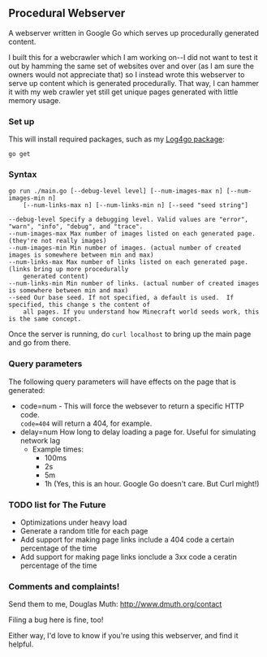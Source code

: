 ## Procedural Webserver

A webserver written in Google Go which serves up procedurally generated content.

I built this for a webcrawler which I am working on--I did not want to test 
it out by hamming the same set of websites over and over (as I am sure the
owners would not appreciate that) so I instead wrote this webserver to serve 
up content which is generated procedurally.  That way, I can hammer it with my 
web crawler yet still get unique pages generated with little memory usage.

### Set up

This will install required packages, such as my [Log4go package](https://github.com/dmuth/google-go-log4go):

    go get

### Syntax

    go run ./main.go [--debug-level level] [--num-images-max n] [--num-images-min n] 
        [--num-links-max n] [--num-links-min n] [--seed "seed string"]
    
    --debug-level Specify a debugging level. Valid values are "error", "warn", "info", "debug", and "trace".
    --num-images-max Max number of images listed on each generated page. (they're not really images)
    --num-images-min Min number of images. (actual number of created images is somewhere between min and max)
    --num-links-max Max number of links listed on each generated page. (links bring up more procedurally 
        generated content)
    --num-links-min Min number of links. (actual number of created images is somewhere between min and max)
    --seed Our base seed. If not specified, a default is used.  If specified, this change s the content of 
        all pages. If you understand how Minecraft world seeds work, this is the same concept.
    
Once the server is running, do `curl localhost` to bring up the main page and go from there.

### Query parameters

The following query parameters will have effects on the page that is generated:

- code=num - This will force the websever to return a specific HTTP code.  
    `code=404` will return a 404, for example.
- delay=num How long to delay loading a page for.  Useful for simulating network lag
    - Example times: 
        - 100ms
        - 2s
        - 5m
        - 1h (Yes, this is an hour.  Google Go doesn't care. But Curl might!)
 
### TODO list for The Future
- Optimizations under heavy load
- Generate a random title for each page
- Add support for making page links include a 404 code a certain percentage of the time
- Add support for making page links ionclude a 3xx code a ceratin percentage of the time

### Comments and complaints!

Send them to me, Douglas Muth: http://www.dmuth.org/contact

Filing a bug here is fine, too!

Either way, I'd love to know if you're using this webserver, and find it helpful.



